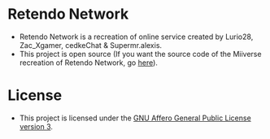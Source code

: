 # Retendo Network
- Retendo Network is a recreation of online service created by Lurio28, Zac_Xgamer, cedkeChat & Supermr.alexis.
- This project is open source (If you want the source code of the Miiverse recreation of Retendo Network, go [here](https://github.com/InnoverseTeam)).

# License
- This project is licensed under the [GNU Affero General Public License version 3](../LICENSE).
